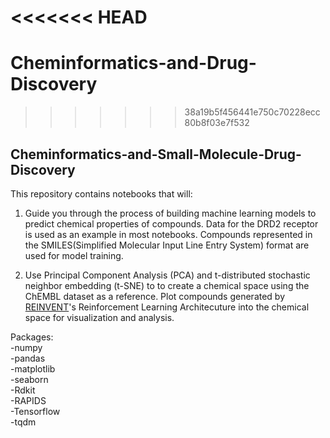 <<<<<<< HEAD
=======
# Cheminformatics-and-Drug-Discovery
>>>>>>> 38a19b5f456441e750c70228ecc80b8f03e7f532
## Cheminformatics-and-Small-Molecule-Drug-Discovery

This repository contains notebooks that will:

1. Guide you through the process of building machine learning models to predict chemical properties of compounds. Data for the DRD2 receptor is used as an example in most notebooks. Compounds represented in the SMILES(Simplified Molecular Input Line Entry System) format are used for model training.

2. Use Principal Component Analysis (PCA) and t-distributed stochastic neighbor embedding (t-SNE) to to create a chemical space using the ChEMBL dataset as a reference. Plot compounds generated by [REINVENT](https://github.com/MolecularAI/Reinvent)'s Reinforcement Learning Architecuture into the chemical space for visualization and analysis.


Packages:\
-numpy\
-pandas\
-matplotlib\
-seaborn\
-Rdkit\
-RAPIDS\
-Tensorflow\
-tqdm
